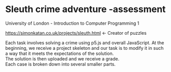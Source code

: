 # Sleuth crime adventure -assessment


University of London - Introduction to Computer Programming 1

   
https://simonkatan.co.uk/projects/sleuth.html <- Creator of puzzles

Each task involves solving a crime using p5.js and overall JavaScript.
At the beginning, we receive a project skeleton and our task is to modify it in such a way that it meets the expectations of the solution.  
The solution is then uploaded and we receive a grade.  
Each case is broken down into several smaller parts.